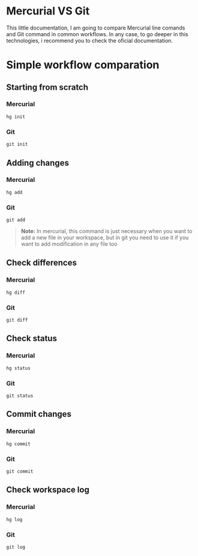 # Mercurial VS Git

This little documentation, I am going to compare Mercurial line comands and Git command in common workflows. In any case, to go deeper in this technologies, i recommend you to check the oficial documentation.

# Simple workflow comparation

## Starting from scratch
### Mercurial
	hg init

### Git
	git init
  
## Adding changes
### Mercurial
	hg add

### Git
	git add
> **Note:** In mercurial, this command is just necessary when you want to add a new file in your workspace, but in git you need to use it if you want to add modification in any file too

## Check differences
### Mercurial
	hg diff

### Git
	git diff

## Check status
### Mercurial
	hg status

### Git
	git status

## Commit changes
### Mercurial
	hg commit

### Git
	git commit
  
## Check workspace log
### Mercurial
	hg log

### Git
	git log
